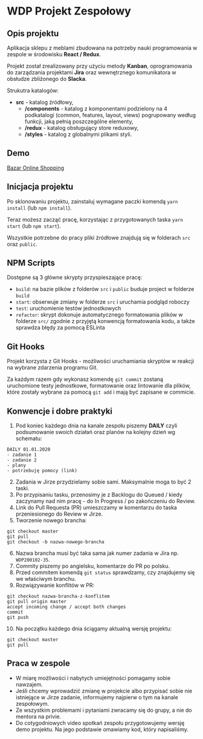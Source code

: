 


# WDP Projekt Zespołowy

## Opis projektu

Aplikacja sklepu z meblami zbudowana na potrzeby nauki programowania w zespole w środowisku **React / Redux**.

Projekt został zrealizowany przy użyciu metody **Kanban**, oprogramowania do zarządzania projektami **Jira** oraz wewnętrznego komunikatora w obsłudze zbliżonego do **Slacka**.

Strukutra katalogów:
- **src** - katalog źródłowy,
  - **/components** - katalog z komponentami podzielony na 4 podkatalogi (common, features, layout, views) pogrupowany według funkcji, jaką pełnią poszczególne elementy,
  - **/redux** - katalog obsługujący store reduxowy,
  - **/styles** - katalog z globalnymi plikami styli.

## Demo

[Bazar Online Shopping](https://nervous-wright-dd8c3a.netlify.com/)

## Inicjacja projektu

Po sklonowaniu projektu, zainstaluj wymagane paczki komendą `yarn install` (lub `npm install`).

Teraz możesz zacząć pracę, korzystając z przygotowanych taska `yarn start` (lub `npm start`).

Wszystkie potrzebne do pracy pliki źródłowe znajdują się w folderach `src` oraz `public`.

## NPM Scripts

Dostępne są 3 główne skrypty przyspieszające pracę:

- `build`: na bazie plików z folderów `src` i `public` buduje project w folderze `build`
- `start`: obserwuje zmiany w folderze `src` i uruchamia podgląd roboczy
- `test`: uruchomienie testów jednostkowych
- `refactor`: skrypt dokonuje automatycznego formatowania plików w folderze `src/`
  zgodnie z przyjętą konwencją formatowania kodu, a także sprawdza błędy za pomocą ESLinta

## Git Hooks

Projekt korzysta z Git Hooks - możliwości uruchamiania skryptów w reakcji na wybrane zdarzenia programu Git.

Za każdym razem gdy wykonasz komendę `git commit` zostaną uruchomione testy jednostkowe, formatowanie oraz lintowanie
dla plików, które zostały wybrane za pomocą `git add` i mają być zapisane w commicie.

## Konwencje i dobre praktyki

1. Pod koniec każdego dnia na kanale zespołu piszemy **DAILY** czyli podsumowanie swoich działań oraz planów na kolejny dzień wg schematu:
```
DAILY 01.01.2020
- zadanie 1
- zadanie 2
- plany
- potrzebuję pomocy (link)
```
2. Zadania w Jirze przydzielamy sobie sami. Maksymalnie moga to być 2 taski.
3. Po przypisaniu tasku, przenosimy je z Backlogu do Queued / kiedy zaczynamy nad nim pracę - do In Progress / po zakończeniu do Review.
4. Link do Pull Requesta (PR) umieszczamy w komentarzu do taska przeniesionego do Review w Jirze.
5. Tworzenie nowego brancha:
```
git checkout master
git pull
git checkout -b nazwa-nowego-brancha
```
6. Nazwa brancha musi być taka sama jak numer zadania w Jira np. `WDP200102-35`.
7. Commity piszemy po angielsku, komentarze do PR po polsku.
8. Przed commitem komendą `git status` sprawdzamy, czy znajdujemy się we właściwym branchu.
9. Rozwiązywanie konflitów w PR:
```
git checkout nazwa-brancha-z-konflitem
git pull origin master
accept incoming change / accept both changes
commit
git push
```
10. Na początku każdego dnia ściągamy aktualną wersję projektu:
```
git checkout master
git pull
```
## Praca w zespole
- W miarę możliwości i nabytych umiejętności pomagamy sobie nawzajem.
- Jeśli chcemy wprowadzić zmianę w projekcie albo przypisać sobie nie istniejące w Jirze zadanie, informujemy najpierw o tym na kanale zespołowym.
- Ze wszystkim problemami i pytaniami zwracamy się do grupy, a nie do mentora na privie.
- Do cotygodniowych video spotkań zespołu przygotowujemy wersję demo projektu. Na jego podstawie omawiamy kod, który napisaliśmy.
